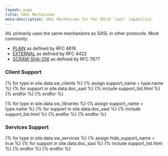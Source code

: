 ```yaml
---
layout: page
title: SASL Mechanisms
meta-description: SASL Mechanisms for the IRCv3 'sasl' capability.
---
```

IAL primarily uses the same mechanisms as SASL in other protocols. Most commonly:

* [PLAIN](https://tools.ietf.org/search/rfc4616) as defined by RFC 4616
* [EXTERNAL](https://tools.ietf.org/html/rfc4422#appendix-A) as defined by RFC 4422
* [SCRAM-SHA-256](https://tools.ietf.org/html/rfc7677) as defined by RFC 7677

### Client Support

{% for type in site.data.sw_clients %}
{% assign support_name = type.name %}
{% for support in site.data.doc_sasl %}
{% include support_list.html %}
{% endfor %}
{% endfor %}

{% for type in site.data.sw_libraries %}
{% assign support_name = type.name %}
{% for support in site.data.doc_sasl %}
{% include support_list.html %}
{% endfor %}
{% endfor %}

### Services Support

{% for type in site.data.sw_services %}
{% assign hide_support_name = true %}
{% for support in site.data.doc_sasl %}
{% include support_list.html %}
{% endfor %}
{% endfor %}
